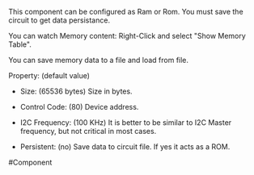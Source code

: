 This component can be configured as Ram or Rom.
You must save the circuit to get data persistance.

You can watch Memory content:
Right-Click and select "Show Memory Table".

You can save memory data to a file and load from file.

Property: (default value)

- Size: (65536 bytes)
   Size in bytes.

- Control Code: (80)
   Device address.

- I2C Frequency: (100 KHz)
   It is better to be similar to I2C Master frequency, but not critical in most cases.

- Persistent: (no)
   Save data to circuit file.
   If yes it acts as a ROM.


#Component 